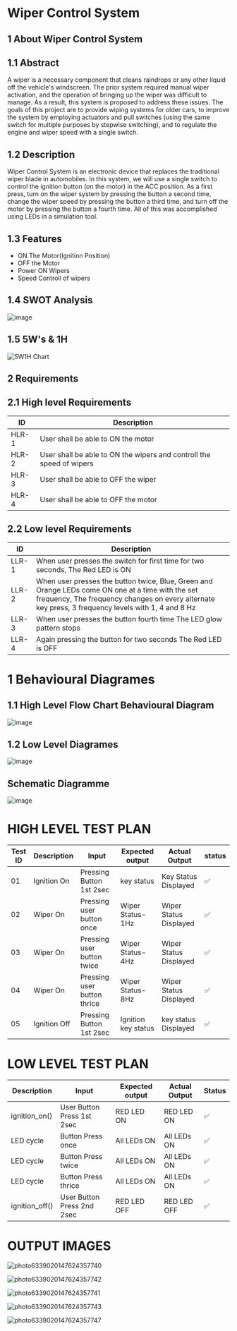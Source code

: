 # **Wiper Control System**

## **1 About Wiper Control System**

## **1.1 Abstract**

A wiper is a necessary component that cleans raindrops or any other liquid off the vehicle's windscreen. The prior system required manual wiper activation, and the operation of bringing up the wiper was difficult to manage. As a result, this system is proposed to address these issues. The goals of this project are to provide wiping systems for older cars, to improve the system by employing actuators and pull switches (using the same switch for multiple purposes by stepwise switching), and to regulate the engine and wiper speed with a single switch.

## **1.2 Description**

Wiper Control System is an electronic device that replaces the traditional wiper blade in automobiles. In this system, we will use a single switch to control the ignition button (on the motor) in the ACC position. As a first press, turn on the wiper system by pressing the button a second time, change the wiper speed by pressing the button a third time, and turn off the motor by pressing the button a fourth time. All of this was accomplished using LEDs in a simulation tool.

## **1.3 Features**
  - ON The Motor(Ignition Position)
  - OFF the Motor
  - Power ON Wipers
  - Speed Controll of wipers

## **1.4 SWOT Analysis**
  ![image](https://user-images.githubusercontent.com/101035721/168051944-525000fb-171d-4984-ab8e-7b1a4ec9c0d5.png)

  ## **1.5 5W's & 1H**
  ![5W1H Chart](https://user-images.githubusercontent.com/101035721/168054091-7c5eb964-7c75-4e84-b213-aada6aabc571.jpg)

  ## **2 Requirements**

  ## **2.1 High level Requirements**

  <html>
<body>
<!--StartFragment-->

ID | Description
-- | --
HLR-1 | User shall be able to ON the motor
HLR-2 | User shall be able to ON the wipers and controll the speed of wipers 
HLR-3 | User shall be able to OFF the wiper
HLR-4 | User shall be able to OFF the motor

<!--EndFragment-->
</body>
</html>

  ## **2.2 Low level Requirements**

<html>
<body>
<!--StartFragment-->

ID | Description
-- | --
LLR-1 | When user presses the switch for first time for two seconds, The Red LED is ON
LLR-2 | When user presses the button twice,  Blue, Green and Orange LEDs come ON one at a time with the set frequency, The frequency changes on every alternate key press, 3 frequency levels with 1, 4 and 8 Hz
LLR-3 | When user presses the button  fourth time The LED glow pattern stops 
LLR-4 | Again pressing the button for two seconds The Red LED is OFF

<!--EndFragment-->
</body>
</html>

# **1 Behavioural Diagrames**

## **1.1 High Level Flow Chart Behavioural Diagram**
![image](https://user-images.githubusercontent.com/101035721/168064915-51deb595-8240-42c5-a672-4f827d4366d0.png)

## **1.2 Low Level Diagrames**
![image](https://user-images.githubusercontent.com/101035721/168068643-54546953-ee1f-4601-a446-25e08b592789.png)

## **Schematic Diagramme**
![image](https://user-images.githubusercontent.com/101035721/168410775-7d0c6384-56ed-4957-b64e-789317acf299.png)

# HIGH LEVEL TEST PLAN 
 
<html> 
<body> 
<!--StartFragment--> 
 
Test ID | Description | Input | Expected output | Actual Output | status 
-- | -- | -- | -- | -- | -- 
01 | Ignition On |  Pressing Button 1st 2sec  | key status | Key Status Displayed |✅ 
02 | Wiper On | Pressing user button once | Wiper Status-1Hz | Wiper Status Displayed |✅ 
03 | Wiper On | Pressing user button twice | Wiper Status-4Hz | Wiper Status Displayed |✅ 
04 | Wiper On | Pressing user button thrice | Wiper Status-8Hz | Wiper Status Displayed |✅ 
05 | Ignition Off | Pressing Button 1st 2sec  | Ignition key status | key status Displayed |✅ 
 
<!--EndFragment--> 
</body> 
</html> 
 
 
# LOW LEVEL TEST PLAN 
 
<html> 
<body> 
<!--StartFragment--> 
 
Description | Input | Expected output | Actual Output | Status 
-- | -- | -- | -- | --  
ignition_on() | User Button Press 1st 2sec | RED LED ON | RED LED ON | ✅ 
LED cycle | Button Press once | All LEDs ON | All LEDs ON | ✅ 
LED cycle | Button Press twice | All LEDs ON | All LEDs ON | ✅ 
LED cycle | Button Press thrice | All LEDs ON | All LEDs ON | ✅ 
ignition_off() | User Button Press 2nd 2sec | RED LED OFF | RED LED OFF | ✅ 
 
<!--EndFragment--> 
</body> 
</html>


# **OUTPUT IMAGES**

![photo6339020147624357740](https://user-images.githubusercontent.com/101035721/168410439-49cfe54d-e671-45ea-996c-d9c0a1890faa.jpg)

![photo6339020147624357742](https://user-images.githubusercontent.com/101035721/168410516-1ac54e25-707e-47c7-8158-95bf98ebe028.jpg)


![photo6339020147624357741](https://user-images.githubusercontent.com/101035721/168410501-a1d8f6ae-e27c-4cee-834a-66e909ebf668.jpg)

![photo6339020147624357743](https://user-images.githubusercontent.com/101035721/168410545-98a16bbd-e20b-42e4-9634-01880cc8c50d.jpg)


![photo6339020147624357747](https://user-images.githubusercontent.com/101035721/168410553-82d7f69d-0bd1-4bd2-ab7b-9ac1fe6eaaea.jpg)

